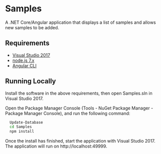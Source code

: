# Samples 
A .NET Core/Angular application that displays a list of samples and allows new samples to be added. 

## Requirements
  - [Visual Studio 2017](https://www.visualstudio.com/downloads/)
  - [node.js 7.x](http://nodejs.org/)
  - [Angular CLI](https://www.npmjs.com/package/@angular/cli)

## Running Locally
Install the software in the above requirements, then open Samples.sln in Visual Studio 2017.

Open the Package Manager Console (Tools - NuGet Package Manager - Package Manager Console), and run the following command:
```sh
  Update-Database
  cd Samples
  npm install
``` 

Once the install has finished, start the application with Visual Studio 2017. The application will run on http://localhost:49999. 
